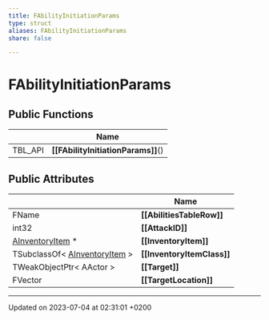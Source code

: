 ```yaml
---
title: FAbilityInitiationParams
type: struct
aliases: FAbilityInitiationParams
share: false

---
```


# FAbilityInitiationParams





## Public Functions

|                | Name           |
| -------------- | -------------- |
| TBL_API | **[[FAbilityInitiationParams]]**() |

## Public Attributes

|                | Name           |
| -------------- | -------------- |
| FName | **[[AbilitiesTableRow]]**  |
| int32 | **[[AttackID]]**  |
| [AInventoryItem](/docs/SDK/Source/Classes/classAInventoryItem.md) * | **[[InventoryItem]]**  |
| TSubclassOf< [AInventoryItem](/docs/SDK/Source/Classes/classAInventoryItem.md) > | **[[InventoryItemClass]]**  |
| TWeakObjectPtr< AActor > | **[[Target]]**  |
| FVector | **[[TargetLocation]]**  |

-------------------------------

Updated on 2023-07-04 at 02:31:01 +0200
